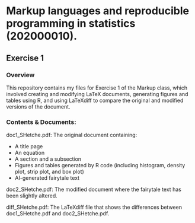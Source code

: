 # Markup languages and reproducible programming in statistics (202000010).


## Exercise 1 
### Overview
This repository contains my files for Exercise 1 of the Markup class, which involved creating and modifying LaTeX documents, generating figures and tables using R, and using LaTeXdiff to compare the original and modified versions of the document.

### Contents & Documents:
doc1_SHetche.pdf: The original document containing:

- A title page
- An equation
- A section and a subsection
- Figures and tables generated by R code (including histogram, density plot, strip plot, and box plot)
- AI-generated fairytale text

doc2_SHetche.pdf: The modified document where the fairytale text has been slightly altered.

diff_SHetche.pdf: The LaTeXdiff file that shows the differences between doc1_SHetche.pdf and doc2_SHetche.pdf.

